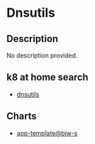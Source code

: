 # Dnsutils

## Description

No description provided.

## k8 at home search

- [dnsutils](https://nanne.dev/k8s-at-home-search/#/dnsutils)

## Charts

- [app-template@bjw-s](https://bjw-s.github.io/helm-charts/)
